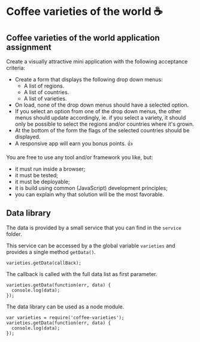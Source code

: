 # Coffee varieties of the world ☕️

## Coffee varieties of the world application assignment

Create a visually attractive mini application with the following acceptance criteria:

- Create a form that displays the following drop down menus:
    - A list of regions.
    - A list of countries.
    - A list of varieties.
- On load, none of the drop down menus should have a selected option.
- If you select an option from one of the drop down menus, the other menus should update accordingly, ie. if you select a variety, it should only be possible to select the regions and/or countries where it's grown.
- At the bottom of the form the flags of the selected countries should be displayed.
- A responsive app will earn you bonus points. 👍

You are free to use any tool and/or framework you like, but:

- it must run inside a browser;
- it must be tested;
- it must be deployable;
- it is build using common (JavaScript) development principles;
- you can explain why that solution will be the most favorable.


## Data library

The data is provided by a small service that you can find in the `service` folder.

This service can be accessed by a the global variable `varieties` and provides a single method `getData()`.

```
varieties.getData(callBack);
```

The callback is called with the full data list as first parameter.

```
varieties.getData(function(err, data) {
  console.log(data);
});
```

The data library can be used as a node module.

```
var varieties = require('coffee-varieties');
varieties.getData(function(err, data) {
  console.log(data);
});
```
